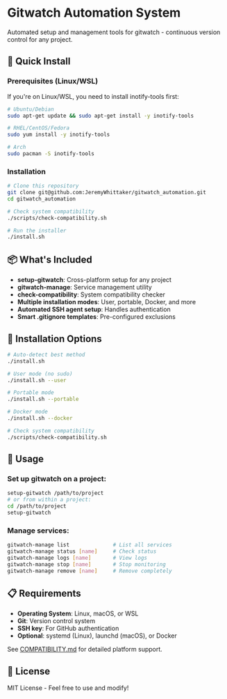 # Gitwatch Automation System

Automated setup and management tools for gitwatch - continuous version control for any project.

## 🚀 Quick Install

### Prerequisites (Linux/WSL)
If you're on Linux/WSL, you need to install inotify-tools first:
```bash
# Ubuntu/Debian
sudo apt-get update && sudo apt-get install -y inotify-tools

# RHEL/CentOS/Fedora
sudo yum install -y inotify-tools

# Arch
sudo pacman -S inotify-tools
```

### Installation
```bash
# Clone this repository
git clone git@github.com:JeremyWhittaker/gitwatch_automation.git
cd gitwatch_automation

# Check system compatibility
./scripts/check-compatibility.sh

# Run the installer
./install.sh
```

## 📦 What's Included

- **setup-gitwatch**: Cross-platform setup for any project
- **gitwatch-manage**: Service management utility
- **check-compatibility**: System compatibility checker
- **Multiple installation modes**: User, portable, Docker, and more
- **Automated SSH agent setup**: Handles authentication
- **Smart .gitignore templates**: Pre-configured exclusions

## 🎯 Installation Options

```bash
# Auto-detect best method
./install.sh

# User mode (no sudo)
./install.sh --user

# Portable mode
./install.sh --portable

# Docker mode
./install.sh --docker

# Check system compatibility
./scripts/check-compatibility.sh
```

## 🔧 Usage

### Set up gitwatch on a project:
```bash
setup-gitwatch /path/to/project
# or from within a project:
cd /path/to/project
setup-gitwatch
```

### Manage services:
```bash
gitwatch-manage list              # List all services
gitwatch-manage status [name]     # Check status
gitwatch-manage logs [name]       # View logs
gitwatch-manage stop [name]       # Stop monitoring
gitwatch-manage remove [name]     # Remove completely
```

## 📋 Requirements

- **Operating System**: Linux, macOS, or WSL
- **Git**: Version control system
- **SSH key**: For GitHub authentication
- **Optional**: systemd (Linux), launchd (macOS), or Docker

See [COMPATIBILITY.md](COMPATIBILITY.md) for detailed platform support.

## 📄 License

MIT License - Feel free to use and modify!